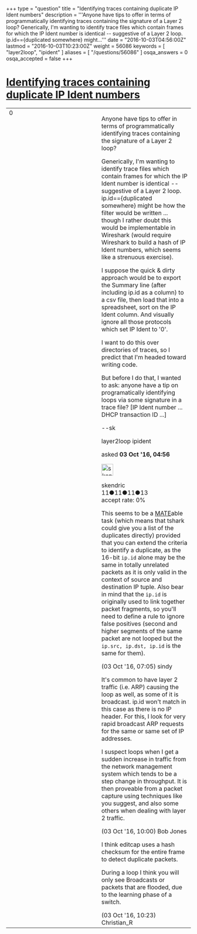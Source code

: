 +++
type = "question"
title = "Identifying traces containing duplicate IP Ident numbers"
description = '''Anyone have tips to offer in terms of programmatically identifying traces containing the signature of a Layer 2 loop? Generically, I&#x27;m wanting to identify trace files which contain frames for which the IP Ident number is identical -- suggestive of a Layer 2 loop.  ip.id=={duplicated somewhere} might...'''
date = "2016-10-03T04:56:00Z"
lastmod = "2016-10-03T10:23:00Z"
weight = 56086
keywords = [ "layer2loop", "ipident" ]
aliases = [ "/questions/56086" ]
osqa_answers = 0
osqa_accepted = false
+++

<div class="headNormal">

# [Identifying traces containing duplicate IP Ident numbers](/questions/56086/identifying-traces-containing-duplicate-ip-ident-numbers)

</div>

<div id="main-body">

<div id="askform">

<table id="question-table" style="width:100%;"><colgroup><col style="width: 50%" /><col style="width: 50%" /></colgroup><tbody><tr class="odd"><td style="width: 30px; vertical-align: top"><div class="vote-buttons"><span id="post-56086-upvote" class="ajax-command post-vote up" rel="nofollow" title="I like this post (click again to cancel)"> </span><div id="post-56086-score" class="post-score" title="current number of votes">0</div><span id="post-56086-downvote" class="ajax-command post-vote down" rel="nofollow" title="I dont like this post (click again to cancel)"> </span> <span id="favorite-mark" class="ajax-command favorite-mark" rel="nofollow" title="mark/unmark this question as favorite (click again to cancel)"> </span><div id="favorite-count" class="favorite-count"></div></div></td><td><div id="item-right"><div class="question-body"><p>Anyone have tips to offer in terms of programmatically identifying traces containing the signature of a Layer 2 loop?</p><p>Generically, I'm wanting to identify trace files which contain frames for which the IP Ident number is identical -- suggestive of a Layer 2 loop. ip.id=={duplicated somewhere} might be how the filter would be written ... though I rather doubt this would be implementable in Wireshark (would require Wireshark to build a hash of IP Ident numbers, which seems like a strenuous exercise).</p><p>I suppose the quick &amp; dirty approach would be to export the Summary line (after including ip.id as a column) to a csv file, then load that into a spreadsheet, sort on the IP Ident column. And visually ignore all those protocols which set IP Ident to '0'.</p><p>I want to do this over directories of traces, so I predict that I'm headed toward writing code.</p><p>But before I do that, I wanted to ask: anyone have a tip on programatically identifying loops via some signature in a trace file? [IP Ident number ... DHCP transaction ID ...]</p><p>--sk</p></div><div id="question-tags" class="tags-container tags"><span class="post-tag tag-link-layer2loop" rel="tag" title="see questions tagged &#39;layer2loop&#39;">layer2loop</span> <span class="post-tag tag-link-ipident" rel="tag" title="see questions tagged &#39;ipident&#39;">ipident</span></div><div id="question-controls" class="post-controls"></div><div class="post-update-info-container"><div class="post-update-info post-update-info-user"><p>asked <strong>03 Oct '16, 04:56</strong></p><img src="https://secure.gravatar.com/avatar/18ae5b8bfddad49931ec557b9342075a?s=32&amp;d=identicon&amp;r=g" class="gravatar" width="32" height="32" alt="skendric&#39;s gravatar image" /><p><span>skendric</span><br />
<span class="score" title="11 reputation points">11</span><span title="11 badges"><span class="badge1">●</span><span class="badgecount">11</span></span><span title="11 badges"><span class="silver">●</span><span class="badgecount">11</span></span><span title="13 badges"><span class="bronze">●</span><span class="badgecount">13</span></span><br />
<span class="accept_rate" title="Rate of the user&#39;s accepted answers">accept rate:</span> <span title="skendric has no accepted answers">0%</span></p></div></div><div id="comments-container-56086" class="comments-container"><span id="56095"></span><div id="comment-56095" class="comment"><div id="post-56095-score" class="comment-score"></div><div class="comment-text"><p>This seems to be a <a href="https://wiki.wireshark.org/Mate">MATE</a>able task (which means that tshark could give you a list of the duplicates directly) provided that you can extend the criteria to identify a duplicate, as the 16-bit <code>ip.id</code> alone may be the same in totally unrelated packets as it is only valid in the context of source and destination IP tuple. Also bear in mind that the <code>ip.id</code> is originally used to link together packet fragments, so you'll need to define a rule to ignore false positives (second and higher segments of the same packet are not looped but the <code>ip.src, ip.dst, ip.id</code> is the same for them).</p></div><div id="comment-56095-info" class="comment-info"><span class="comment-age">(03 Oct '16, 07:05)</span> <span class="comment-user userinfo">sindy</span></div></div><span id="56101"></span><div id="comment-56101" class="comment"><div id="post-56101-score" class="comment-score"></div><div class="comment-text"><p>It's common to have layer 2 traffic (i.e. ARP) causing the loop as well, as some of it is broadcast. ip.id won't match in this case as there is no IP header. For this, I look for very rapid broadcast ARP requests for the same or same set of IP addresses.</p><p>I suspect loops when I get a sudden increase in traffic from the network management system which tends to be a step change in throughput. It is then proveable from a packet capture using techniques like you suggest, and also some others when dealing with layer 2 traffic.</p></div><div id="comment-56101-info" class="comment-info"><span class="comment-age">(03 Oct '16, 10:00)</span> <span class="comment-user userinfo">Bob Jones</span></div></div><span id="56102"></span><div id="comment-56102" class="comment"><div id="post-56102-score" class="comment-score"></div><div class="comment-text"><p>I think editcap uses a hash checksum for the entire frame to detect duplicate packets.</p><p>During a loop I think you will only see Broadcasts or packets that are flooded, due to the learning phase of a switch.</p></div><div id="comment-56102-info" class="comment-info"><span class="comment-age">(03 Oct '16, 10:23)</span> <span class="comment-user userinfo">Christian_R</span></div></div></div><div id="comment-tools-56086" class="comment-tools"></div><div class="clear"></div><div id="comment-56086-form-container" class="comment-form-container"></div><div class="clear"></div></div></td></tr></tbody></table>

</div>

</div>

